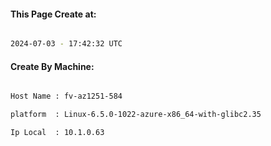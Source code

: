 
   
#### This Page Create at:

```bash

2024-07-03 - 17:42:32 UTC

```

#### Create By Machine:

```bash

Host Name : fv-az1251-584

platform  : Linux-6.5.0-1022-azure-x86_64-with-glibc2.35

Ip Local  : 10.1.0.63

```

